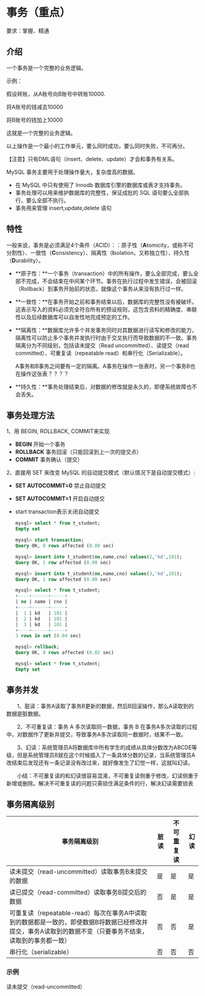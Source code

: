 # 事务（重点）

要求：掌握、精通

## 介绍

一个事务是一个完整的业务逻辑。

示例：

假设转账，从A账号向B账号中转账10000.

将A账号的钱减去10000

将B账号的钱加上10000

这就是一个完整的业务逻辑。

以上操作是一个最小的工作单元，要么同时成功，要么同时失败，不可再分。

【注意】只有DML语句（insert、delete、update）才会和事务有关系。

MySQL 事务主要用于处理操作量大，复杂度高的数据。

- 在 MySQL 中只有使用了 Innodb 数据库引擎的数据库或表才支持事务。
- 事务处理可以用来维护数据库的完整性，保证成批的 SQL 语句要么全部执行，要么全部不执行。
- 事务用来管理 insert,update,delete 语句

## 特性

一般来说，事务是必须满足4个条件（ACID）：：原子性（**A**tomicity，或称不可分割性）、一致性（**C**onsistency）、隔离性（**I**solation，又称独立性）、持久性（**D**urability）。

- **原子性：**一个事务（transaction）中的所有操作，要么全部完成，要么全部不完成，不会结束在中间某个环节。事务在执行过程中发生错误，会被回滚（Rollback）到事务开始前的状态，就像这个事务从来没有执行过一样。

- **一致性：**在事务开始之前和事务结束以后，数据库的完整性没有被破坏。这表示写入的资料必须完全符合所有的预设规则，这包含资料的精确度、串联性以及后续数据库可以自发性地完成预定的工作。

- **隔离性：**数据库允许多个并发事务同时对其数据进行读写和修改的能力，隔离性可以防止多个事务并发执行时由于交叉执行而导致数据的不一致。事务隔离分为不同级别，包括读未提交（Read uncommitted）、读提交（read committed）、可重复读（repeatable read）和串行化（Serializable）。

  A事务和B事务之间要有一定的隔离。A事务在操作一张表时，另一个事务B也在操作这张表？？？？

- **持久性：**事务处理结束后，对数据的修改就是永久的，即便系统故障也不会丢失。

## 事务处理方法

1、用 BEGIN, ROLLBACK, COMMIT来实现

- **BEGIN** 开始一个事务
- **ROLLBACK** 事务回滚（只能回滚到上一次的提交点）
- **COMMIT** 事务确认（提交）

2、直接用 SET 来改变 MySQL 的自动提交模式（默认情况下是自动提交模式）:

- **SET AUTOCOMMIT=0** 禁止自动提交

- **SET AUTOCOMMIT=1** 开启自动提交

- start transaction表示关闭自动提交

  ```sql
  mysql> select * from t_student;
  Empty set
  
  mysql> start transaction;
  Query OK, 0 rows affected (0.00 sec)
  
  mysql> insert into t_student(no,name,cno) values(2,'kd',101);
  Query OK, 1 row affected (0.00 sec)
  
  mysql> insert into t_student(no,name,cno) values(3,'kd',101);
  Query OK, 1 row affected (0.00 sec)
  
  mysql> select * from t_student;
  +----+------+-----+
  | no | name | cno |
  +----+------+-----+
  |  1 | kd   | 101 |
  |  2 | kd   | 101 |
  |  3 | kd   | 101 |
  +----+------+-----+
  3 rows in set (0.04 sec)
  
  mysql> rollback;
  Query OK, 0 rows affected (0.02 sec)
  
  mysql> select * from t_student;
  Empty set
  
  ```

## 事务并发

　　1、脏读：事务A读取了事务B更新的数据，然后B回滚操作，那么A读取到的数据是脏数据。

　　2、不可重复读：事务 A 多次读取同一数据，事务 B 在事务A多次读取的过程中，对数据作了更新并提交，导致事务A多次读取同一数据时，结果不一致。

　　3、幻读：系统管理员A将数据库中所有学生的成绩从具体分数改为ABCDE等级，但是系统管理员B就在这个时候插入了一条具体分数的记录，当系统管理员A改结束后发现还有一条记录没有改过来，就好像发生了幻觉一样，这就叫幻读。

　　小结：不可重复读的和幻读很容易混淆，不可重复读侧重于修改，幻读侧重于新增或删除。解决不可重复读的问题只需锁住满足条件的行，解决幻读需要锁表

## 事务隔离级别

| 事务隔离级别                                                 | 脏读 | 不可重复读 | 幻读 |
| ------------------------------------------------------------ | ---- | ---------- | ---- |
| 读未提交（read-uncommitted）读取事务B未提交的数据            | 是   | 是         | 是   |
| 读已提交（read-committed）读取事务B提交后的数据              | 否   | 是         | 是   |
| 可重复读（repeatable-read）每次在事务A中读取到的数据都是一致的，即使数据B将数据已经修改并提交，事务A读取到的数据不变（只要事务不结束，读取到的事务都一致） | 否   | 否         | 是   |
| 串行化（serializable）                                       | 否   | 否         | 否   |

### 示例

读未提交（read-uncommitted）

